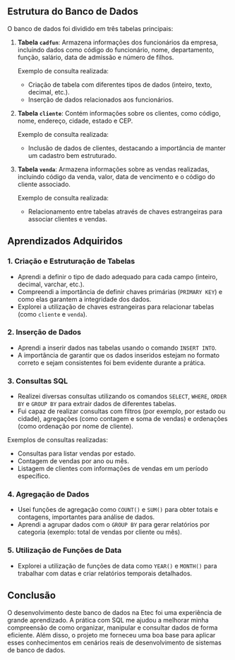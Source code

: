 
## Estrutura do Banco de Dados

O banco de dados foi dividido em três tabelas principais:

1. **Tabela `cadfun`**: Armazena informações dos funcionários da empresa, incluindo dados como código do funcionário, nome, departamento, função, salário, data de admissão e número de filhos.
   
   Exemplo de consulta realizada: 
   - Criação de tabela com diferentes tipos de dados (inteiro, texto, decimal, etc.).
   - Inserção de dados relacionados aos funcionários.

2. **Tabela `cliente`**: Contém informações sobre os clientes, como código, nome, endereço, cidade, estado e CEP.

   Exemplo de consulta realizada:
   - Inclusão de dados de clientes, destacando a importância de manter um cadastro bem estruturado.

3. **Tabela `venda`**: Armazena informações sobre as vendas realizadas, incluindo código da venda, valor, data de vencimento e o código do cliente associado.

   Exemplo de consulta realizada:
   - Relacionamento entre tabelas através de chaves estrangeiras para associar clientes e vendas.

## Aprendizados Adquiridos

### 1. **Criação e Estruturação de Tabelas**
   - Aprendi a definir o tipo de dado adequado para cada campo (inteiro, decimal, varchar, etc.).
   - Compreendi a importância de definir chaves primárias (`PRIMARY KEY`) e como elas garantem a integridade dos dados.
   - Explorei a utilização de chaves estrangeiras para relacionar tabelas (como `cliente` e `venda`).

### 2. **Inserção de Dados**
   - Aprendi a inserir dados nas tabelas usando o comando `INSERT INTO`.
   - A importância de garantir que os dados inseridos estejam no formato correto e sejam consistentes foi bem evidente durante a prática.

### 3. **Consultas SQL**
   - Realizei diversas consultas utilizando os comandos `SELECT`, `WHERE`, `ORDER BY` e `GROUP BY` para extrair dados de diferentes tabelas.
   - Fui capaz de realizar consultas com filtros (por exemplo, por estado ou cidade), agregações (como contagem e soma de vendas) e ordenações (como ordenação por nome de cliente).
   
   Exemplos de consultas realizadas:
   - Consultas para listar vendas por estado.
   - Contagem de vendas por ano ou mês.
   - Listagem de clientes com informações de vendas em um período específico.

### 4. **Agregação de Dados**
   - Usei funções de agregação como `COUNT()` e `SUM()` para obter totais e contagens, importantes para análise de dados.
   - Aprendi a agrupar dados com o `GROUP BY` para gerar relatórios por categoria (exemplo: total de vendas por cliente ou mês).

### 5. **Utilização de Funções de Data**
   - Explorei a utilização de funções de data como `YEAR()` e `MONTH()` para trabalhar com datas e criar relatórios temporais detalhados.

## Conclusão

O desenvolvimento deste banco de dados na Etec foi uma experiência de grande aprendizado. A prática com SQL me ajudou a melhorar minha compreensão de como organizar, manipular e consultar dados de forma eficiente. Além disso, o projeto me forneceu uma boa base para aplicar esses conhecimentos em cenários reais de desenvolvimento de sistemas de banco de dados.
